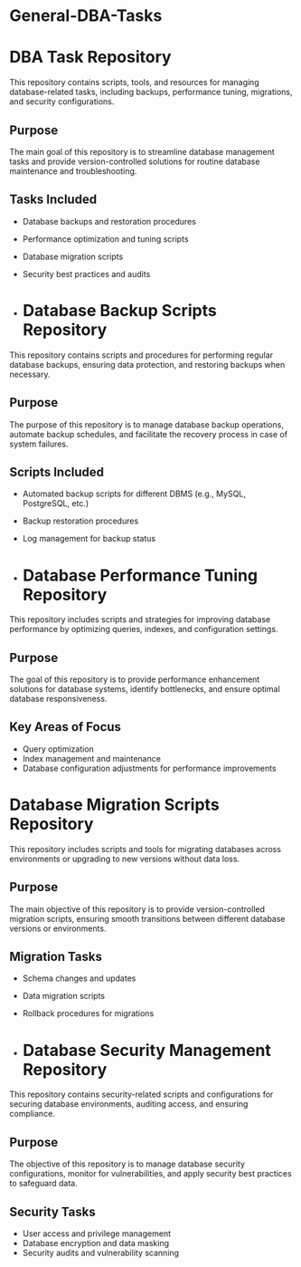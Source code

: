 # General-DBA-Tasks

# DBA Task Repository
This repository contains scripts, tools, and resources for managing database-related tasks, including backups, performance tuning, migrations, and security configurations.

## Purpose
The main goal of this repository is to streamline database management tasks and provide version-controlled solutions for routine database maintenance and troubleshooting.

## Tasks Included
- Database backups and restoration procedures
- Performance optimization and tuning scripts
- Database migration scripts
- Security best practices and audits

- # Database Backup Scripts Repository
This repository contains scripts and procedures for performing regular database backups, ensuring data protection, and restoring backups when necessary.

## Purpose
The purpose of this repository is to manage database backup operations, automate backup schedules, and facilitate the recovery process in case of system failures.

## Scripts Included
- Automated backup scripts for different DBMS (e.g., MySQL, PostgreSQL, etc.)
- Backup restoration procedures
- Log management for backup status

- # Database Performance Tuning Repository
This repository includes scripts and strategies for improving database performance by optimizing queries, indexes, and configuration settings.

## Purpose
The goal of this repository is to provide performance enhancement solutions for database systems, identify bottlenecks, and ensure optimal database responsiveness.

## Key Areas of Focus
- Query optimization
- Index management and maintenance
- Database configuration adjustments for performance improvements

# Database Migration Scripts Repository
This repository includes scripts and tools for migrating databases across environments or upgrading to new versions without data loss.

## Purpose
The main objective of this repository is to provide version-controlled migration scripts, ensuring smooth transitions between different database versions or environments.

## Migration Tasks
- Schema changes and updates
- Data migration scripts
- Rollback procedures for migrations

- # Database Security Management Repository
This repository contains security-related scripts and configurations for securing database environments, auditing access, and ensuring compliance.

## Purpose
The objective of this repository is to manage database security configurations, monitor for vulnerabilities, and apply security best practices to safeguard data.

## Security Tasks
- User access and privilege management
- Database encryption and data masking
- Security audits and vulnerability scanning



